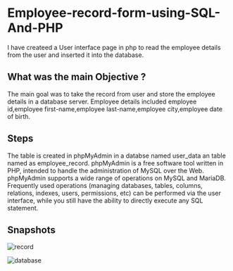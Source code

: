 # Employee-record-form-using-SQL-And-PHP
I have createed a User interface page in php to read the employee details from the user and inserted it into the database.
## What was the main Objective ?
The main goal was to take the record from user and store the employee details in a database server.
Employee details included employee id,employee first-name,employee last-name,employee city,employee date of birth.

## Steps 
The table is created in phpMyAdmin in a databse named user_data an table named as employee_record. phpMyAdmin is a free software tool written in PHP, intended to handle the administration of MySQL over the Web. phpMyAdmin supports a wide range of operations on MySQL and MariaDB. Frequently used operations (managing databases, tables, columns, relations, indexes, users, permissions, etc) can be performed via the user interface, while you still have the ability to directly execute any SQL statement.

## Snapshots
![record](https://user-images.githubusercontent.com/53641559/113853958-ef09af80-97bb-11eb-9083-80b810b2f109.png)

![database](https://user-images.githubusercontent.com/53641559/113853954-edd88280-97bb-11eb-9105-b7a3a4d85c0d.png)

